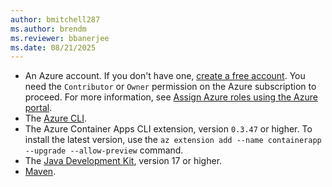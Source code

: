 ```yaml
---
author: bmitchell287
ms.author: brendm
ms.reviewer: bbanerjee
ms.date: 08/21/2025
---
```


- An Azure account. If you don't have one, [create a free account](https://azure.microsoft.com/free/?WT.mc_id=A261C142F). You need the `Contributor` or `Owner` permission on the Azure subscription to proceed. For more information, see [Assign Azure roles using the Azure portal](/azure/role-based-access-control/role-assignments-portal).
- The [Azure CLI](/cli/azure/install-azure-cli).
- The Azure Container Apps CLI extension, version `0.3.47` or higher. To install the latest version, use the `az extension add --name containerapp --upgrade --allow-preview` command.
- The [Java Development Kit](/java/openjdk/install), version 17 or higher.
- [Maven](https://maven.apache.org/download.cgi).
